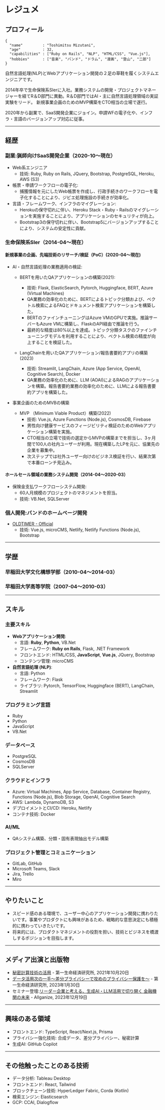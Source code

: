 # レジュメ

## プロフィール

```
{
  "name"         : "Toshimitsu Mizutani",
  "age"          : 32,
  "capabilities" : ["Ruby on Rails", "NLP", "HTML/CSS", "Vue.js"],
  "hobbies"      : ["音楽", "バンド", "ドラム", "漫画", "登山", "二郎"]
}
```

自然言語処理(NLP)とWebアプリケーション開発の２足の草鞋を履くシステムエンジニアです。

2014年卒で生命保険系SIerに入社。業務システムの開発・プロジェクトマネージャーを経てR＆D部門に異動。R＆D部門ではAI・主に自然言語処理領域の実証実験をリード。
新規事業企画のためのMVP構築をCTO相当の立場で遂行。

2020年から副業で、SaaS開発企業にジョイン。申請WFの電子化や、インフラ・言語のバージョンアップ対応に従事。

---

## 経歴

### 副業:猟師向けSaaS開発企業（2020-10〜現在）
- Web系エンジニア
  - 技術: Ruby, Ruby on Rails, JQuery, Bootstrap, PostgreSQL, Heroku,　AWS (S3)
- 帳票・申請ワークフローの電子化:
  - 捕獲情報を元にしたWeb帳票を作成し、行政手続きのワークフローを電子化することにより、ジビエ処理施設の手続きが効率化。
- 言語・フレームワーク、インフラのマイグレーション:
  - Herokuの保守切れに伴い、Heroku Stack・Ruby・Railsのマイグレーションを実施することにより、アプリケーションのセキュリティが向上。
  - Bootstrap3の保守切れに伴い、Bootstrap5にバージョンアップすることにより、システムの安定性に貢献。
      
### 生命保険系SIer（2014-04〜現在）
#### 新規事業の企画、先端技術のリサーチ/検証（PoC）(2020-04〜現在) 
  - AI・自然言語処理の業務適用の検証:
    - BERTを用いたQAアプリケーションの構築(2021):
      - 技術: Flask, ElasticSearch, Pytorch, Huggingface, BERT, Azure (Virtual Machines)
      - QA業務の効率化のために、BERTによるトピック分類および、ベクトル検索によるFAQとドキュメント検索アプリケーションを構築した。
      - BERTのファインチューニングはAzure VMのGPUで実施。推論サーバーもAzure VMに構築し、FlaskのAPI経由で推論を行う。
      - 最終的な精度は80%以上を達成。トピック分類タスクのファインチューニングモデルを利用することにより、ベクトル検索の精度が向上することを検証した。
  
    - LangChainを用いたQAアプリケーション/報告書要約アプリの構築(2023)
      - 技術: Streamlit, LangChain, Azure (App Service, OpenAI, Cognitive Search), Docker
      - QA業務の効率化のために、LLM (AOAI)によるRAGのアプリケーションを構築。報告書要約業務の効率化のために、LLMによる報告書要約アプリを構築した。

  - 事業企画のためのMVBの構築
    - MVP （Minimum Viable Product）構築(2022)
      - 技術: Vue.js, Azure Functions (Node.js), CosmosDB, Firebase
      - 男性向け健康サービスのフィージビリティ検証のためのWebアプリケーション構築を実施。
      - CTO相当の立場で技術の選定からMVPの構築までを担当し、3ヶ月間で100人の社内ユーザーが利用。現在構築したLPを元に、協業先の企業を募集中。
      - 次ステップでは社外ユーザー向けのビジネス検証を行い、結果次第で本番ローンチ見込み。

#### ホールセール領域の業務システム開発（2014-04〜2020-03）
  - 保険金支払ワークフローシステム開発:
    - 60人月規模のプロジェクトのマネジメントを担当。
    - 技術: VB.Net, SQLServer
   
### 個人開発:バンドのホームページ開発
- [OLDTIMER - Official](https://oldtimer-official.netlify.app/)
  - 技術: Vue.js, microCMS, Netlify, Netlify Functions (Node.js), Bootstrap

---

## 学歴

### 早稲田大学文化構想学部（2010-04〜2014-03）
### 早稲田大学高等学院（2007-04〜2010-03）

---

## スキル

### 主要スキル
- **Webアプリケーション開発**:
  - 言語: **Ruby**, **Python**, VB.Net
  - フレームワーク: **Ruby on Rails**, Flask, .NET Framework
  - フロントエンド: HTML/CSS, **JavaScript**, **Vue.js**, JQuery, Bootstrap
  - コンテンツ管理: microCMS
- **自然言語処理 (NLP)**:
  - 言語: Python
  - フレームワーク: Flask
  - ライブラリ: Pytorch, TensorFlow, Huggingface (BERT), LangChain, Streamlit

### プログラミング言語
- Ruby
- Python
- JavaScript
- VB.Net

### データベース
- PostgreSQL
- CosmosDB
- SQLServer

### クラウドとインフラ
- Azure: Virtual Machines, App Service, Database, Container Registry, Functions (Node.js), Blob Storage, OpenAI, Cognitive Search
- AWS: Lambda, DynamoDB, S3
- デプロイメントとCI/CD: Heroku, Netlify
- コンテナ技術: Docker

### AI/ML
- QAシステム構築、分類・固有表現抽出モデル構築

### プロジェクト管理とコミュニケーション
- GitLab, GitHub
- Microsoft Teams, Slack
- Jira, Trello
- Miro

---

## やりたいこと
- スピード感のある環境で、ユーザー中心のアプリケーション開発に携わりたいです。事業やプロダクトにも興味があるため、戦略的な意思決定にも積極的に携わっていきたいです。
- 将来的には、プロダクトマネジメントの役割を担い、技術とビジネスを橋渡しするポジションを目指します。

---

## メディア出演と出版物
- [秘密計算技術の活用](https://www.dlri.co.jp/report/ld/174276.html) - 第一生命経済研究所, 2021年10月20日
- [データ活用次の一手～差分プライバシーで攻めのプライバシー保護を～](https://www.dlri.co.jp/report/ld/232558.html) - 第一生命経済研究所, 2023年1月30日
- セミナー登壇:[リーダー企業と考える、生成AI・LLM活用で切り開く 金融機関の未来](https://www.allganize.ai/ja/events/20231219) - Allganize, 2023年12月19日

---

## 興味のある領域
- フロントエンド: TypeScript, React/Next.js, Prisma
- プライバシー強化技術: 合成データ、差分プライバシー、秘密計算
- 生成AI: GitHub Copilot

---

## その他触ったことのある技術
- データ分析: Tableau Desktop
- フロントエンド: React, Tailwind
- ブロックチェーン技術: HyperLedger Fabric, Corda (Kotlin)
- 検索エンジン: Elasticsearch
- GCP: CCAI, Dialogflow
